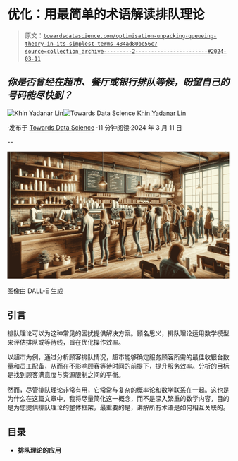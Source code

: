 # 优化：用最简单的术语解读排队理论

> 原文：[`towardsdatascience.com/optimisation-unpacking-queueing-theory-in-its-simplest-terms-484ad80be56c?source=collection_archive---------2-----------------------#2024-03-11`](https://towardsdatascience.com/optimisation-unpacking-queueing-theory-in-its-simplest-terms-484ad80be56c?source=collection_archive---------2-----------------------#2024-03-11)

## *你是否曾经在超市、餐厅或银行排队等候，盼望自己的号码能尽快到？*

[](https://medium.com/@khinydnlin_310?source=post_page---byline--484ad80be56c--------------------------------)![Khin Yadanar Lin](https://medium.com/@khinydnlin_310?source=post_page---byline--484ad80be56c--------------------------------)[](https://towardsdatascience.com/?source=post_page---byline--484ad80be56c--------------------------------)![Towards Data Science](https://towardsdatascience.com/?source=post_page---byline--484ad80be56c--------------------------------) [Khin Yadanar Lin](https://medium.com/@khinydnlin_310?source=post_page---byline--484ad80be56c--------------------------------)

·发布于 [Towards Data Science](https://towardsdatascience.com/?source=post_page---byline--484ad80be56c--------------------------------) ·11 分钟阅读·2024 年 3 月 11 日

--

![](img/16bea26baf252db20922ce830742fb26.png)

图像由 DALL-E 生成

## 引言

排队理论可以为这种常见的困扰提供解决方案。顾名思义，排队理论运用数学模型来评估排队或等待线，旨在优化操作效率。

以超市为例，通过分析顾客排队情况，超市能够确定服务顾客所需的最佳收银台数量和员工配备，从而在不影响顾客等待时间的前提下，提升服务效率。分析的目标是找到顾客满意度与资源限制之间的平衡。

然而，尽管排队理论非常有用，它常常与复杂的概率论和数学联系在一起。这也是为什么在这篇文章中，我将尽量简化这一概念，而不是深入繁重的数学内容，目的是为您提供排队理论的整体框架，最重要的是，讲解所有术语是如何相互关联的。

## 目录

+   **排队理论的应用**
